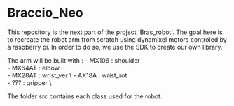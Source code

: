 # Braccio_Neo

This repository is the next part of the project 'Bras_robot'.
The goal here is to recreate the robot arm from scratch using dynamixel motors controled by a raspberry pi. In order to do so, we use the SDK to create our own library.

The arm will be built with :
    - MX106     : shoulder \
    - MX64AT    : elbow \
    - MX28AT    : wrist_ver \ 
    - AX18A     : wrist_rot \
    - ???       : gripper \

The folder src contains each class used for the robot.
